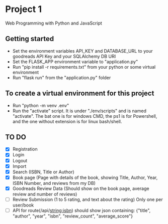 # Project 1

Web Programming with Python and JavaScript


## Getting started

- Set the environment variables API_KEY and DATABASE_URL to your goodreads API Key and your SQLAlchemy DB URI
- Set the FLASK_APP environment variable to "application.py"
- Run "pip install -r requirements.txt" from your python or some virtual environment
- Run "flask run" from the "application.py" folder


## To create a virtual environment for this project

- Run "python -m venv .env"
- Run the "activate" script. It is under "./env/scripts" and is named "activate". The bat one is for windows CMD, the ps1 is for Powershell, and the one without extension is for linux bash/shell.




## TO DO

- [x] Registration
- [x] Login
- [x] Logout
- [x] Import
- [x] Search (ISBN, Title or Author)
- [x] Book page (Page with details of the book, showing Title, Author, Year, ISBN Number, and reviews from my DB)
- [x] Goodreads Review Data (Should show on the book page, average review and number of reviews)
- [ ] Review Submission (1 to 5 rating, and text about the rating) Only one per user/book
- [ ] API for route(/api/<string:isbn>) should show json containing: {"title", "author", "year", "isbn", "review_count", "average_score"}